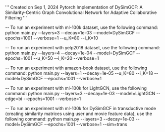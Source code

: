 
'''
Created on Sep 1, 2024
Pytorch Implementation of DySimGCF:  A Similarity-Centric Graph Convolutional Network for Adaptive Collaborative Filtering
'''

 -- To run an experiment with ml-100k dataset, use the following command:
   python main.py --layers=3 --decay=1e-03 --model=DySimGCF  --epochs=1001 --verbose=1 --u_K=80 --i_K=10

 -- To run an experiment with yelp2018 dataset, use the following command:
   python main.py --layers=4 --decay=1e-04  --model=DySimGCF  --epochs=1001 --u_K=50 --i_K=20  --verbose=1 

 -- To run an experiment with amazon-book dataset, use the following command:
   python main.py --layers=1 --decay=1e-05 --u_K=80 --i_K=18  --model=DySimGCF  --epochs=1001 --verbose=1

 -- To run an experiment with ml-100k for LightGCN, use the following command:
   python main.py --layers=3 --decay=1e-03 --model=LightGCN --edge=bi  --epochs=1001 --verbose=1


-- To run an experiment with ml-100k for DySimGCF in transductive mode (creating similarity matrices using user and movie feature data), use the following command:
   python main.py --layers=3 --decay=1e-03 --model=DySimGCF  --epochs=1001 --verbose=1 --sim=trans

